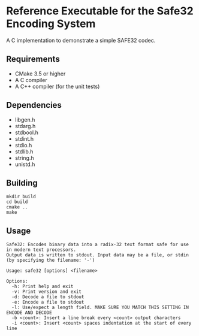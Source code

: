 Reference Executable for the Safe32 Encoding System
===================================================

A C implementation to demonstrate a simple SAFE32 codec.


Requirements
------------

  * CMake 3.5 or higher
  * A C compiler
  * A C++ compiler (for the unit tests)


Dependencies
------------

 * libgen.h
 * stdarg.h
 * stdbool.h
 * stdint.h
 * stdio.h
 * stdlib.h
 * string.h
 * unistd.h


Building
--------

    mkdir build
    cd build
    cmake ..
    make


Usage
-----

    Safe32: Encodes binary data into a radix-32 text format safe for use in modern text processors.
    Output data is written to stdout. Input data may be a file, or stdin (by specifying the filename: '-')

    Usage: safe32 [options] <filename>

    Options:
      -h: Print help and exit
      -v: Print version and exit
      -d: Decode a file to stdout
      -e: Encode a file to stdout
      -l: Use/expect a length field. MAKE SURE YOU MATCH THIS SETTING IN ENCODE AND DECODE
      -b <count>: Insert a line break every <count> output characters
      -i <count>: Insert <count> spaces indentation at the start of every line
